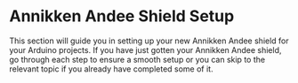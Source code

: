 # Annikken Andee Shield Setup
This section will guide you in setting up your new Annikken Andee shield for your Arduino projects. If you have just gotten your Annikken Andee shield, go through each step to ensure a smooth setup or you can skip to the relevant topic if you already have completed some of it.